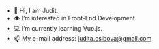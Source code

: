 - 👋 Hi, I am Judit.
- 👁️ I’m interested in Front-End Development.
- 💻 I’m currently learning Vue.js.
- 📫 My e-mail address: judita.csibova@gmail.com

<!---
sinealis/sinealis is a ✨ special ✨ repository because its `README.md` (this file) appears on your GitHub profile.
You can click the Preview link to take a look at your changes.
--->
